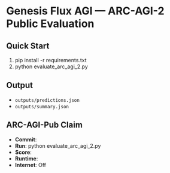 # Genesis Flux AGI — ARC-AGI-2 Public Evaluation

## Quick Start
1. pip install -r requirements.txt
2. python evaluate_arc_agi_2.py

## Output
- `outputs/predictions.json`
- `outputs/summary.json`

## ARC-AGI-Pub Claim
- **Commit**: <to-fill>
- **Run**: python evaluate_arc_agi_2.py
- **Score**: <to-fill>
- **Runtime**: <to-fill>
- **Internet**: Off
